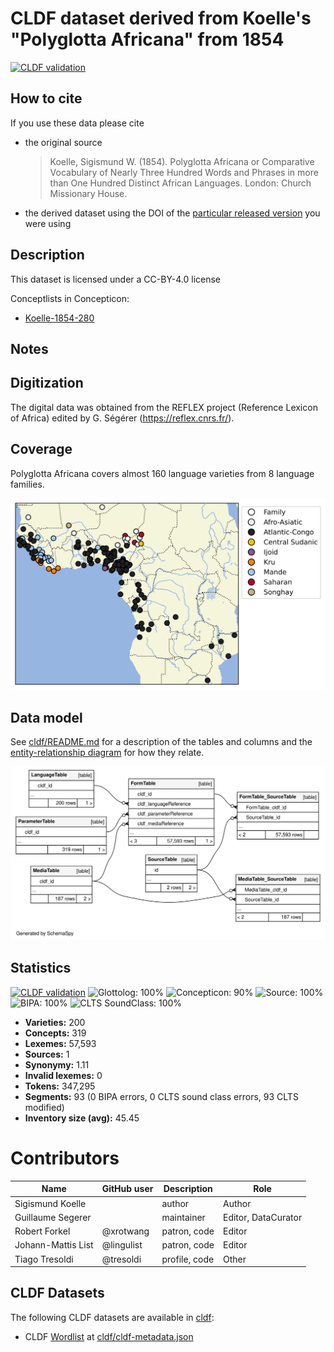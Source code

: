 # CLDF dataset derived from Koelle's "Polyglotta Africana" from 1854

[![CLDF validation](https://github.com/lexibank/polyglottaafricana/workflows/CLDF-validation/badge.svg)](https://github.com/lexibank/polyglottaafricana/actions?query=workflow%3ACLDF-validation)

## How to cite

If you use these data please cite
- the original source
  > Koelle, Sigismund W. (1854). Polyglotta Africana or Comparative Vocabulary of Nearly Three Hundred Words and Phrases in more than One Hundred Distinct African Languages. London: Church Missionary House.
- the derived dataset using the DOI of the [particular released version](../../releases/) you were using

## Description


This dataset is licensed under a CC-BY-4.0 license


Conceptlists in Concepticon:
- [Koelle-1854-280](https://concepticon.clld.org/contributions/Koelle-1854-280)
## Notes

## Digitization

The digital data was obtained from the REFLEX project (Reference Lexicon of Africa) edited by G. Ségérer (https://reflex.cnrs.fr/).


## Coverage

Polyglotta Africana covers almost 160 language varieties from 8 language families.

![](map.svg)


## Data model

See [cldf/README.md](cldf) for a description of the tables and columns and the
[entity-relationship diagram](erd.svg) for how they relate.

![](erd.svg)




## Statistics


[![CLDF validation](https://github.com/lexibank/polyglottaafricana/workflows/CLDF-validation/badge.svg)](https://github.com/lexibank/polyglottaafricana/actions?query=workflow%3ACLDF-validation)
![Glottolog: 100%](https://img.shields.io/badge/Glottolog-100%25-brightgreen.svg "Glottolog: 100%")
![Concepticon: 90%](https://img.shields.io/badge/Concepticon-90%25-green.svg "Concepticon: 90%")
![Source: 100%](https://img.shields.io/badge/Source-100%25-brightgreen.svg "Source: 100%")
![BIPA: 100%](https://img.shields.io/badge/BIPA-100%25-brightgreen.svg "BIPA: 100%")
![CLTS SoundClass: 100%](https://img.shields.io/badge/CLTS%20SoundClass-100%25-brightgreen.svg "CLTS SoundClass: 100%")

- **Varieties:** 200
- **Concepts:** 319
- **Lexemes:** 57,593
- **Sources:** 1
- **Synonymy:** 1.11
- **Invalid lexemes:** 0
- **Tokens:** 347,295
- **Segments:** 93 (0 BIPA errors, 0 CLTS sound class errors, 93 CLTS modified)
- **Inventory size (avg):** 45.45

# Contributors

Name | GitHub user | Description | Role
--- |------------| --- | ---
Sigismund Koelle |            | author | Author
Guillaume Segerer |            | maintainer | Editor, DataCurator
Robert Forkel | @xrotwang  | patron, code | Editor
Johann-Mattis List | @lingulist | patron, code | Editor
Tiago Tresoldi | @tresoldi  | profile, code | Other




## CLDF Datasets

The following CLDF datasets are available in [cldf](cldf):

- CLDF [Wordlist](https://github.com/cldf/cldf/tree/master/modules/Wordlist) at [cldf/cldf-metadata.json](cldf/cldf-metadata.json)